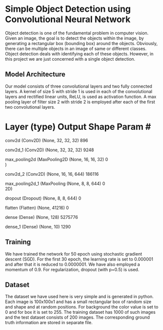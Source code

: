 # Simple Object Detection using Convolutional Neural Network
Object detection is one of the fundamental problem in computer vision. Given an image, the goal is to detect the objects within
the image, by generating a rectangular box (bounding box) around the objects. Obviously, there can be multiple objects in an 
image of same or different classes. Object detection deals with identifying each of these objects. However, in this project 
we are just concerned with a single object detection.

## Model Architecture
Our model consists of three convolutional layers and two fully connected layers. A kernel of size 5 with stride 1 is used in 
each of the convolutional layers and rectified linear units, ReLU, is used as activation function. A max pooling layer of filter 
size 2 with stride 2 is employed after each of the first two convolutional layers. 

Layer (type)                Output Shape              Param #   
=================================================================
 conv2d (Conv2D)             (None, 32, 32, 32)        896       
                                                                 
 conv2d_1 (Conv2D)           (None, 32, 32, 32)        9248      
                                                                 
 max_pooling2d (MaxPooling2D  (None, 16, 16, 32)       0         
 )                                                               
                                                                 
 conv2d_2 (Conv2D)           (None, 16, 16, 644)       186116    
                                                                 
 max_pooling2d_1 (MaxPooling  (None, 8, 8, 644)        0         
 2D)                                                             
                                                                 
 dropout (Dropout)           (None, 8, 8, 644)         0         
                                                                 
 flatten (Flatten)           (None, 41216)             0         
                                                                 
 dense (Dense)               (None, 128)               5275776   
                                                                 
 dense_1 (Dense)             (None, 10)                1290      

## Training
We have trained the network for 50 epoch using stochastic gradient descent (SGD). For the first 30 epoch, the learning rate is 
set to 0.000001 and after that it is reduced to 0.0000001. We have also employed a momentum of 0.9. For regularization, dropout
(with p=0.5) is used.

## Dataset
The dataset we have used here is very simple and is generated in python. Each image is 100x100x1 and has a small rectangular 
box of random size and shape and at random positions. For background the color value is set to 0 and for box it is set to 255. 
The training dataset has 1000 of such images and the test dataset consists of 200 images. The corresponding ground truth 
information are stored in separate file.
